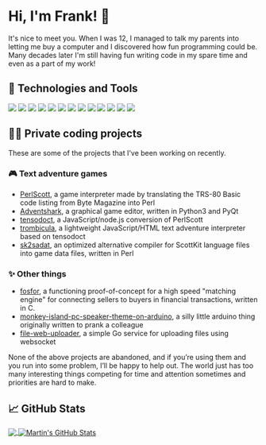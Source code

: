 # Hi, I'm Frank! 👋

It's nice to meet you. When I was 12, I managed to talk my parents into letting me buy a computer and I discovered how fun programming could be. Many decades later I'm still having fun writing code in my spare time and even as a part of my work! 

## 🔧 Technologies and Tools

![](https://img.shields.io/badge/OS-Linux-informational?style=flat&logo=linux&logoColor=white&color=2bbc8a)
![](https://img.shields.io/badge/Editor-Sublime_Text-informational?style=flat&logo=sublimetext&logoColor=white&color=2bbc8a)
![](https://img.shields.io/badge/Editor-Visual_Studio_Code-informational?style=flat&logo=visualstudiocode&logoColor=white&color=2bbc8a)
![](https://img.shields.io/badge/Editor-VIM-informational?style=flat&logo=vim&logoColor=white&color=2bbc8a)
![](https://img.shields.io/badge/Code-Golang-informational?style=flat&logo=go&logoColor=white&color=2bbc8a)
![](https://img.shields.io/badge/Code-Python-informational?style=flat&logo=python&logoColor=white&color=2bbc8a)
![](https://img.shields.io/badge/Code-JavaScript-informational?style=flat&logo=javascript&logoColor=white&color=2bbc8a)
![](https://img.shields.io/badge/Code-Perl-informational?style=flat&logo=perl&logoColor=white&color=2bbc8a)
![](https://img.shields.io/badge/Code-Lua-informational?style=flat&logo=lua&logoColor=white&color=2bbc8a)
![](https://img.shields.io/badge/Code-C-informational?style=flat&logo=c&logoColor=white&color=2bbc8a)
![](https://img.shields.io/badge/Shell-Bash-informational?style=flat&logo=gnubash&logoColor=white&color=2bbc8a)
![](https://img.shields.io/badge/Tools-Wireshark-informational?style=flat&logo=wireshark&logoColor=white&color=2bbc8a)
![](https://img.shields.io/badge/Tools-Grafana-informational?style=flat&logo=grafana&logoColor=white&color=2bbc8a)

## 👨‍💻 Private coding projects

These are some of the projects that I've been working on recently.

### 🎮 Text adventure games
* [PerlScott](https://github.com/pdxiv/PerlScott), a game interpreter made by translating the TRS-80 Basic code listing from Byte Magazine into Perl
* [Adventshark](https://github.com/pdxiv/adventshark), a graphical game editor, written in Python3 and PyQt
* [tensodoct](https://github.com/pdxiv/tensodoct), a JavaScript/node.js conversion of PerlScott
* [trombicula](https://github.com/pdxiv/trombicula), a lightweight JavaScript/HTML text adventure interpreter based on tensodoct
* [sk2sadat](https://github.com/pdxiv/sk2sadat), an optimized alternative compiler for ScottKit language files into game data files, written in Perl

### ✨ Other things
* [fosfor](https://github.com/pdxiv/fosfor), a functioning proof-of-concept for a high speed "matching engine" for connecting sellers to buyers in financial transactions, written in C.
* [monkey-island-pc-speaker-theme-on-arduino](https://github.com/pdxiv/monkey-island-pc-speaker-theme-on-arduino), a silly little arduino thing originally written to prank a colleague
* [file-web-uploader](https://github.com/pdxiv/file-web-uploader), a simple Go service for uploading files using websocket

None of the above projects are abandoned, and if you’re using them and you run into some problem, I’ll be happy to help out. The world just has too many interesting things competing for time and attention sometimes and priorities are hard to make.

## &#x1f4c8; GitHub Stats

<a href="https://github.com/pdxiv/pdxiv">
  <img align="center" src="https://github-readme-stats.vercel.app/api/top-langs/?username=pdxiv&hide=java,html,tex&title_color=ffffff&text_color=c9cacc&icon_color=2bbc8a&bg_color=1d1f21&langs_count=3" />
</a>
<a href="https://github.com/pdxiv/pdxiv">
  <img align="center" src="https://github-readme-stats.vercel.app/api?username=pdxiv&show_icons=true&line_height=27&count_private=true&title_color=ffffff&text_color=c9cacc&icon_color=2bbc8a&bg_color=1d1f21" alt="Martin's GitHub Stats" />
</a>
